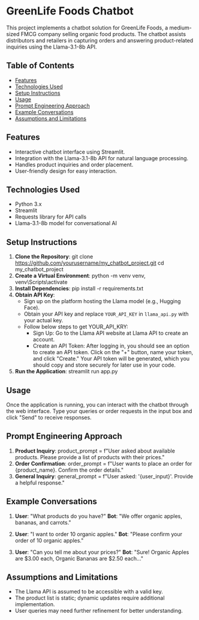 # GreenLife Foods Chatbot

This project implements a chatbot solution for GreenLife Foods, a medium-sized FMCG company selling organic food products. The chatbot assists distributors and retailers in capturing orders and answering product-related inquiries using the Llama-3.1-8b API.

## Table of Contents

- [Features](#features)
- [Technologies Used](#technologies-used)
- [Setup Instructions](#setup-instructions)
- [Usage](#usage)
- [Prompt Engineering Approach](#prompt-engineering-approach)
- [Example Conversations](#example-conversations)
- [Assumptions and Limitations](#assumptions-and-limitations)

## Features

- Interactive chatbot interface using Streamlit.
- Integration with the Llama-3.1-8b API for natural language processing.
- Handles product inquiries and order placement.
- User-friendly design for easy interaction.

## Technologies Used

- Python 3.x
- Streamlit
- Requests library for API calls
- Llama-3.1-8b model for conversational AI

## Setup Instructions

1. **Clone the Repository**: git clone https://github.com/yourusername/my_chatbot_project.git 
cd my_chatbot_project
2. **Create a Virtual Environment**: python -m venv venv, venv\Scripts\activate
3. **Install Dependencies**: pip install -r requirements.txt
4. **Obtain API Key**:
   - Sign up on the platform hosting the Llama model (e.g., Hugging Face).
   - Obtain your API key and replace `YOUR_API_KEY` in `llama_api.py` with your actual key.
   - Follow below steps to get YOUR_API_KRY:
     - Sign Up: Go to the Llama API website at Llama API to create an account. 
     - Create an API Token: After logging in, you should see an option to create an API token. Click on the "+" button, name your token, and click "Create." Your API token will be generated, which you should copy and store securely for later use in your code.
5. **Run the Application**: streamlit run app.py

## Usage

Once the application is running, you can interact with the chatbot through the web interface. Type your queries or order requests in the input box and click "Send" to receive responses.

##  Prompt Engineering Approach

1. **Product Inquiry**: product_prompt = f"User asked about available products. Please provide a list of products with their prices."
2. **Order Confirmation**: order_prompt = f"User wants to place an order for {product_name}. Confirm the order details."
3. **General Inquiry**: general_prompt = f"User asked: '{user_input}'. Provide a helpful response."

## Example Conversations

1. **User**: "What products do you have?"
**Bot**: "We offer organic apples, bananas, and carrots."

2. **User**: "I want to order 10 organic apples."
**Bot**: "Please confirm your order of 10 organic apples."

3. **User**: "Can you tell me about your prices?"
**Bot**: "Sure! Organic Apples are $3.00 each, Organic Bananas are $2.50 each..."

## Assumptions and Limitations

- The Llama API is assumed to be accessible with a valid key.
- The product list is static; dynamic updates require additional implementation.
- User queries may need further refinement for better understanding.





